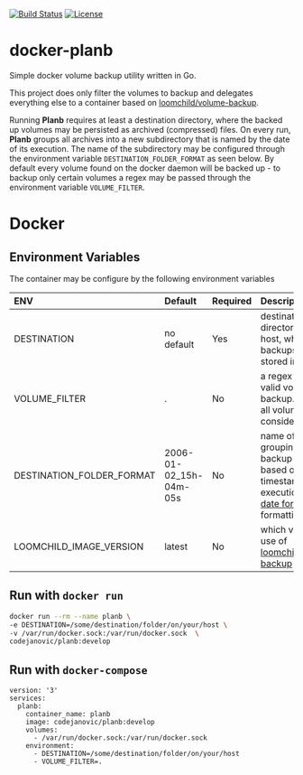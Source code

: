 [![Build Status](https://travis-ci.org/codejanovic/docker-planb.svg?branch=develop)](https://travis-ci.org/codejanovic/docker-planb)
[![License](https://img.shields.io/github/license/mashape/apistatus.svg?maxAge=2592000)]()

# docker-planb
Simple docker volume backup utility written in Go. 

This project does only filter the volumes to backup and delegates everything else to a container based on [loomchild/volume-backup](https://github.com/loomchild/volume-backup). 

Running **Planb** requires at least a destination directory, where the backed up volumes may be persisted as archived (compressed) files. On every run, **Planb** groups all archives into a new subdirectory that is named by the date of its execution. The name of the subdirectory may be configured through the environment variable `DESTINATION_FOLDER_FORMAT` as seen below.
By default every volume found on the docker daemon will be backed up - to backup only certain volumes a regex may be passed through the environment variable `VOLUME_FILTER`.

# Docker

## Environment Variables
The container may be configure by the following environment variables

| ENV        | Default           | Required | Description  |
| :------------- |:-------------| :-----|:-----|
| DESTINATION      | no default |   Yes | destinaton directory on the host, where the backups should be stored in|
| VOLUME_FILTER     | . | No | a regex to match valid volumes for backup. By default all volumes are considered valid|
| DESTINATION_FOLDER_FORMAT | 2006-01-02_15h-04m-05s| No | name of the folder grouping all backup files, based on the timestamp of the execution. See [Go date format](https://stackoverflow.com/questions/20234104/how-to-format-current-time-using-a-yyyymmddhhmmss-format) for formatting help |
| LOOMCHILD_IMAGE_VERSION | latest |  No | which version to use of [loomchild/volume-backup](https://github.com/loomchild/volume-backup)|


## Run with `docker run`
```bash
docker run --rm --name planb \
-e DESTINATION=/some/destination/folder/on/your/host \
-v /var/run/docker.sock:/var/run/docker.sock  \
codejanovic/planb:develop
```

## Run with `docker-compose`
```docker-compose
version: '3'
services:
  planb:
    container_name: planb
    image: codejanovic/planb:develop          
    volumes:                                    
      - /var/run/docker.sock:/var/run/docker.sock
    environment:
      - DESTINATION=/some/destination/folder/on/your/host
      - VOLUME_FILTER=.    
```
